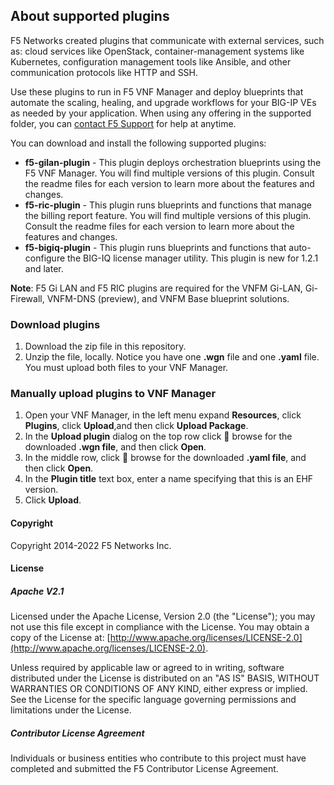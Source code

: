 ## About supported plugins
F5 Networks created plugins that communicate with external services, such as: cloud services like OpenStack, container-management systems like Kubernetes, configuration management tools like Ansible, and other communication protocols like HTTP and SSH.

Use these plugins to run in F5 VNF Manager and deploy blueprints that automate the scaling, healing, 
and upgrade workflows for your BIG-IP VEs as needed by your application. When using any offering in the supported folder, 
you can [contact F5 Support](https://www.f5.com/company/contact/regional-offices#product-support) for help at anytime.

You can download and install the following supported plugins:

- **f5-gilan-plugin** - This plugin deploys orchestration blueprints using the F5 VNF Manager. You will find multiple versions of this plugin. Consult the readme files for each version to learn more about the features and changes.
- **f5-ric-plugin** - This plugin runs blueprints and functions that manage the billing report feature. You will find multiple versions of this plugin. Consult the readme files for each version to learn more about the features and changes.
- **f5-bigiq-plugin** - This plugin runs blueprints and functions that auto-configure the BIG-IQ license manager utility. This plugin is new for 1.2.1 and later.  


**Note**: F5 Gi LAN and F5 RIC plugins are required for the VNFM Gi-LAN, Gi-Firewall, VNFM-DNS (preview), and VNFM Base blueprint solutions.                      

### Download plugins

1. Download the zip file in this repository.
2. Unzip the file, locally. Notice you have one **.wgn** file and one **.yaml** file. You must upload both files to your VNF Manager.

### Manually upload plugins to VNF Manager

1. Open your VNF Manager, in the left menu expand **Resources**, click **Plugins**, click **Upload**,and then click **Upload Package**.
2. In the **Upload plugin** dialog on the top row click :open_file_folder: browse for the downloaded **.wgn file**, and then click **Open**.
3. In the middle row, click :open_file_folder: browse for the downloaded **.yaml file**, and then click **Open**.
4. In the **Plugin title** text box, enter a name specifying that this is an EHF version.
5. Click **Upload**.





<!---### <a name="multiversions">Maintain multiple versions of plugins</a>)
[comment]: <> (Blueprints are programmed to use a specific plugin version, or later. Do the following to program the) [comment]: <> (blueprint to use a specific plugin:)
[comment]: <> (1. Step one.)
[comment]: <> (2. Step two.)
[comment]: <> (3. Step three.) --->



#### Copyright
Copyright 2014-2022 F5 Networks Inc.

#### License

##### Apache V2.1 
Licensed under the Apache License, Version 2.0 (the "License"); you may not use this file except in compliance with the License. You may obtain a copy of the License at: [http://www.apache.org/licenses/LICENSE-2.0](http://www.apache.org/licenses/LICENSE-2.0).

Unless required by applicable law or agreed to in writing, software distributed under the License is distributed on an "AS IS" BASIS, WITHOUT WARRANTIES OR CONDITIONS OF ANY KIND, either express or implied. See the License for the specific language governing permissions and limitations under the License.

##### Contributor License Agreement
Individuals or business entities who contribute to this project must have completed and submitted the F5 Contributor License Agreement.

